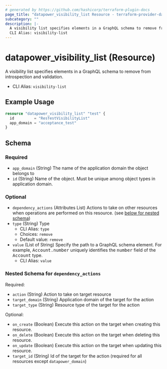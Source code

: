 ```yaml
---
# generated by https://github.com/hashicorp/terraform-plugin-docs
page_title: "datapower_visibility_list Resource - terraform-provider-datapower"
subcategory: ""
description: |-
  A visibility list specifies elements in a GraphQL schema to remove from introspection and validation.
  CLI Alias: visibility-list
---
```


# datapower_visibility_list (Resource)

A visibility list specifies elements in a GraphQL schema to remove from introspection and validation.
  - CLI Alias: `visibility-list`

## Example Usage

```terraform
resource "datapower_visibility_list" "test" {
  id         = "ResTestVisibilityList"
  app_domain = "acceptance_test"
}
```

<!-- schema generated by tfplugindocs -->
## Schema

### Required

- `app_domain` (String) The name of the application domain the object belongs to
- `id` (String) Name of the object. Must be unique among object types in application domain.

### Optional

- `dependency_actions` (Attributes List) Actions to take on other resources when operations are performed on this resource. (see [below for nested schema](#nestedatt--dependency_actions))
- `type` (String) Type
  - CLI Alias: `type`
  - Choices: `remove`
  - Default value: `remove`
- `value` (List of String) Specify the path to a GraphQL schema element. For example, <tt>Account.number</tt> uniquely identifies the <tt>number</tt> field of the <tt>Account</tt> type.
  - CLI Alias: `value`

<a id="nestedatt--dependency_actions"></a>
### Nested Schema for `dependency_actions`

Required:

- `action` (String) Action to take on target resource
- `target_domain` (String) Application domain of the target for the action
- `target_type` (String) Resource type of the target for the action

Optional:

- `on_create` (Boolean) Execute this action on the target when creating this resource.
- `on_delete` (Boolean) Execute this action on the target when deleting this resource.
- `on_update` (Boolean) Execute this action on the target when updating this resource.
- `target_id` (String) Id of the target for the action (required for all resources except `datapower_domain`)
